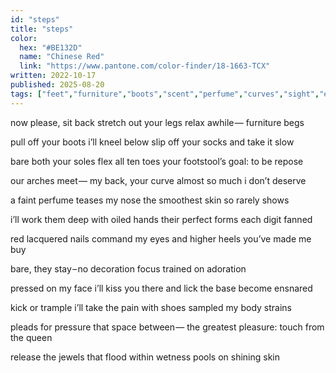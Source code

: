```yaml
---
id: "steps"
title: "steps"
color:
  hex: "#BE132D"
  name: "Chinese Red"
  link: "https://www.pantone.com/color-finder/18-1663-TCX"
written: 2022-10-17
published: 2025-08-20
tags: ["feet","furniture","boots","scent","perfume","curves","sight","eyes","queen","water","sex","💙"]
---
```


now please, sit back
stretch out your legs
relax awhile —
furniture begs

pull off your boots
i’ll kneel below
slip off your socks
and take it slow

bare both your soles
flex all ten toes
your footstool’s goal:
to be repose

our arches meet —
my back, your curve
almost so much
i don’t deserve

a faint perfume
teases my nose
the smoothest skin
so rarely shows

i’ll work them deep
with oiled hands
their perfect forms
each digit fanned

red lacquered nails
command my eyes
and higher heels
you’ve made me buy

bare, they stay – no
decoration
focus trained on
adoration

pressed on my face
i’ll kiss you there
and lick the base
become ensnared

kick or trample
i’ll take the pain
with shoes sampled
my body strains

pleads for pressure
that space between —
the greatest pleasure:
touch from the queen

release the jewels
that flood within
wetness pools
on shining skin